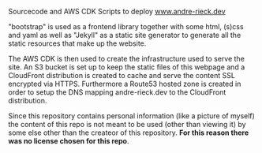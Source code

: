 Sourcecode and AWS CDK Scripts to deploy www.andre-rieck.dev

"bootstrap" is used as a frontend library together with some html, (s)css and yaml as well as 
"Jekyll" as a static site generator to generate all the static resources
that make up the website.

The AWS CDK is then used to create the infrastructure used to serve the site.
An S3 bucket is set up to keep the static files of this webpage and a CloudFront distribution
is created to cache and serve the content SSL encrypted via HTTPS. 
Furthermore a Route53 hosted zone is created in order to setup the DNS mapping andre-rieck.dev to
the CloudFront distribution.

Since this repository contains personal information (like a picture of myself) the content of this
repo is not meant to be used (other than viewing it) by some else other than the createor of this repository.
**For this reason there was no license chosen for this repo**.
